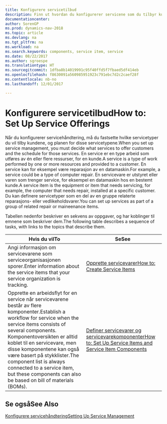 ```yaml
---
title: Konfigurere servicetilbud
description: Finn ut hvordan du konfigurerer servicene som du tilbyr kundene.
documentationcenter: 
author: SorenGP
ms.prod: dynamics-nav-2018
ms.topic: article
ms.devlang: na
ms.tgt_pltfrm: na
ms.workload: na
ms.search.keywords: components, service item, service
ms.date: 08/22/2017
ms.author: sgroespe
ms.translationtype: HT
ms.sourcegitcommit: 1dfba8b14019991c95f40ffd5f7fbaed5df414eb
ms.openlocfilehash: f8630091a560985951923c791ebc7d2c2caef28f
ms.contentlocale: nb-no
ms.lasthandoff: 12/01/2017

---
```


# <a name="how-to-set-up-service-offerings"></a><span data-ttu-id="b7443-103">Konfigurere servicetilbud</span><span class="sxs-lookup"><span data-stu-id="b7443-103">How to: Set Up Service Offerings</span></span>
<span data-ttu-id="b7443-104">Når du konfigurerer servicehåndtering, må du fastsette hvilke servicetyper du vil tilby kundene, og planen for disse servicetypene.</span><span class="sxs-lookup"><span data-stu-id="b7443-104">When you set up service management, you must decide what services to offer customers and the schedule for those services.</span></span> <span data-ttu-id="b7443-105">En service er en type arbeid som utføres av én eller flere ressurser, for en kunde.</span><span class="sxs-lookup"><span data-stu-id="b7443-105">A service is a type of work performed by one or more resources and provided to a customer.</span></span> <span data-ttu-id="b7443-106">En service kan for eksempel være reparasjon av en datamaskin.</span><span class="sxs-lookup"><span data-stu-id="b7443-106">For example, a service could be a type of computer repair.</span></span> <span data-ttu-id="b7443-107">En servicevare er utstyret eller varen som trenger service, for eksempel en datamaskin hos en bestemt kunde.</span><span class="sxs-lookup"><span data-stu-id="b7443-107">A service item is the equipment or item that needs servicing, for example, the computer that needs repair, installed at a specific customer.</span></span> <span data-ttu-id="b7443-108">Du kan definere servicetyper som en del av en gruppe relaterte reparasjons- eller vedlikeholdsvarer.</span><span class="sxs-lookup"><span data-stu-id="b7443-108">You can set up services as part of a group of related repair or maineenance items.</span></span>  
  
<span data-ttu-id="b7443-109">Tabellen nedenfor beskriver en sekvens av oppgaver, og har koblinger til emnene som beskriver dem.</span><span class="sxs-lookup"><span data-stu-id="b7443-109">The following table describes a sequence of tasks, with links to the topics that describe them.</span></span>  
  
|<span data-ttu-id="b7443-110">**Hvis du vil**</span><span class="sxs-lookup"><span data-stu-id="b7443-110">**To**</span></span>|<span data-ttu-id="b7443-111">**Se**</span><span class="sxs-lookup"><span data-stu-id="b7443-111">**See**</span></span>|  
|------------|-------------|  
|<span data-ttu-id="b7443-112">Angi informasjon om servicevarene som serviceorganisasjonen sporer.</span><span class="sxs-lookup"><span data-stu-id="b7443-112">Enter information about the service items that your service organization is tracking.</span></span>|[<span data-ttu-id="b7443-113">Opprette servicevarer</span><span class="sxs-lookup"><span data-stu-id="b7443-113">How to: Create Service Items</span></span>](service-how-to-create-service-items.md)|  
|<span data-ttu-id="b7443-114">Opprette en arbeidsflyt for en service når servicevarene består av flere komponenter.</span><span class="sxs-lookup"><span data-stu-id="b7443-114">Establish a workflow for service when the service items consists of several components.</span></span> <span data-ttu-id="b7443-115">Komponentoversikten er alltid koblet til en servicevare, men disse komponentene kan også være basert på stykklister.</span><span class="sxs-lookup"><span data-stu-id="b7443-115">The component list is always connected to a service item, but these components can also be based on bill of materials (BOMs).</span></span>|[<span data-ttu-id="b7443-116">Definer servicevarer og servicevarekomponenter</span><span class="sxs-lookup"><span data-stu-id="b7443-116">How to: Set Up Service Items and Service Item Components</span></span>](service-how-setup-service-items.md)|  
  
## <a name="see-also"></a><span data-ttu-id="b7443-117">Se også</span><span class="sxs-lookup"><span data-stu-id="b7443-117">See Also</span></span>  
[<span data-ttu-id="b7443-118">Konfigurere servicehåndtering</span><span class="sxs-lookup"><span data-stu-id="b7443-118">Setting Up Service Management</span></span>](service-setup-service.md)   

